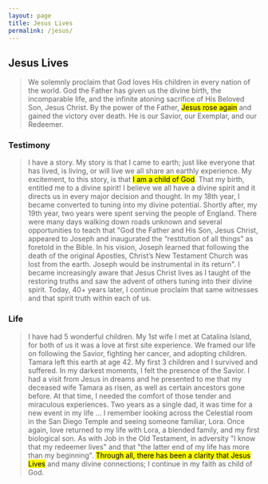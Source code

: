 ```yaml
---
layout: page
title: Jesus Lives
permalink: /jesus/
---
```


## Jesus Lives 
> We solemnly proclaim that God loves His children in every nation of the world. God the Father has given us the divine birth, the incomparable life, and the infinite atoning sacrifice of His Beloved Son, Jesus Christ. By the power of the Father, <mark>Jesus rose again</mark> and gained the victory over death. He is our Savior, our Exemplar, and our Redeemer.

### Testimony
> I have a story.  My story is that I came to earth; just like everyone that has lived, is living, or will live we all share an earthly experience.  My excitement, to this story, is that <mark>I am a child of God</mark>. That my birth, entitled me to a divine spirit! I believe we all have a divine spirit and it directs us in every major decision and thought.  In my 18th year, I became converted to tuning into my divine potential.  Shortly after, my 19th year, two years were spent serving the people of England.  There were many days walking down roads unknown and several opportunities to teach that "God the Father and His Son, Jesus Christ, appeared to Joseph and inaugurated the “restitution of all things” as foretold in the Bible. In his vision, Joseph learned that following the death of the original Apostles, Christ’s New Testament Church was lost from the earth. Joseph would be instrumental in its return".  I became increasingly aware that Jesus Christ lives as I taught of the restoring truths and saw the advent of others tuning into their divine spirit. Today, 40+ years later, I continue proclaim that same witnesses and that spirit truth within each of us.

### Life
> I have had 5 wonderful children.  My 1st wife I met at Catalina Island, for both of us it was a love at first site experience.  We framed our life on following the Savior, fighting her cancer, and adopting children.  Tamara left this earth at age 42.  My first 3 children and I survived and suffered.  In my darkest moments, I felt the presence of the Savior.   I had a visit from Jesus in dreams and he presented to me that my deceased wife Tamara as risen, as well as certain ancestors gone before.  At that time, I needed the comfort of those tender and miraculous experiences.  Two years as a single dad, it was time for a new event in my life ... I remember looking across the Celestial room in the San Diego Temple and seeing someone familiar, Lora.  Once again, love returned to my life with Lora, a blended family, and my first biological son.  As with Job in the Old Testament, in adversity "I know that my redeemer lives" and that "the latter end of my life has more than my beginning". <mark>Through all, there has been a clarity that Jesus Lives</mark> and many divine connections; I continue in my faith as child of God.
